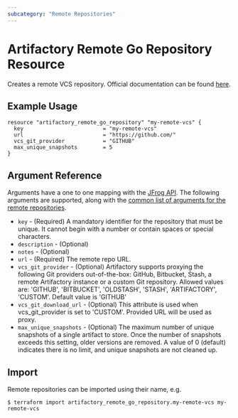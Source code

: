 ```yaml
---
subcategory: "Remote Repositories"
---
```

# Artifactory Remote Go Repository Resource

Creates a remote VCS repository.
Official documentation can be found [here](https://www.jfrog.com/confluence/display/JFROG/VCS+Repositories).


## Example Usage

```hcl
resource "artifactory_remote_go_repository" "my-remote-vcs" {
  key                         = "my-remote-vcs"
  url                         = "https://github.com/"
  vcs_git_provider            = "GITHUB"
  max_unique_snapshots        = 5
}
```

## Argument Reference

Arguments have a one to one mapping with the [JFrog API](https://www.jfrog.com/confluence/display/RTF/Repository+Configuration+JSON).
The following arguments are supported, along with the [common list of arguments for the remote repositories](remote.md).

* `key` - (Required) A mandatory identifier for the repository that must be unique. It cannot begin with a number or
  contain spaces or special characters.
* `description` - (Optional)
* `notes` - (Optional)
* `url` - (Required) The remote repo URL.
* `vcs_git_provider` - (Optional) Artifactory supports proxying the following Git providers out-of-the-box: GitHub, Bitbucket, 
   Stash, a remote Artifactory instance or a custom Git repository. Allowed values are: 'GITHUB', 'BITBUCKET', 'OLDSTASH', 
   'STASH', 'ARTIFACTORY', 'CUSTOM'. Default value is 'GITHUB'
* `vcs_git_download_url` - (Optional) This attribute is used when vcs_git_provider is set to 'CUSTOM'. Provided URL will be used as proxy.
* `max_unique_snapshots` - (Optional) The maximum number of unique snapshots of a single artifact to store.
   Once the number of snapshots exceeds this setting, older versions are removed.
   A value of 0 (default) indicates there is no limit, and unique snapshots are not cleaned up.



## Import

Remote repositories can be imported using their name, e.g.
```
$ terraform import artifactory_remote_go_repository.my-remote-vcs my-remote-vcs
```
